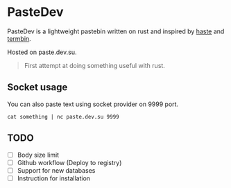 # PasteDev

PasteDev is a lightweight pastebin written on rust and inspired by [haste](https://github.com/toptal/haste-server) and [termbin](https://github.com/solusipse/fiche).

Hosted on paste.dev.su.

> First attempt at doing something useful with rust.

## Socket usage 

You can also paste text using socket provider on 9999 port.
```
cat something | nc paste.dev.su 9999
```

## TODO 

- [ ] Body size limit
- [ ] Github workflow (Deploy to registry)
- [ ] Support for new databases
- [ ] Instruction for installation

